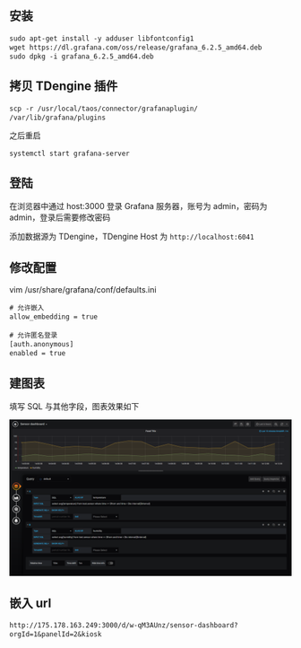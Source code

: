 ## 安装

```
sudo apt-get install -y adduser libfontconfig1
wget https://dl.grafana.com/oss/release/grafana_6.2.5_amd64.deb
sudo dpkg -i grafana_6.2.5_amd64.deb
```

## 拷贝 TDengine 插件

```
scp -r /usr/local/taos/connector/grafanaplugin/ /var/lib/grafana/plugins
```

之后重启

```
systemctl start grafana-server
```

## 登陆

在浏览器中通过 host:3000 登录 Grafana 服务器，账号为 admin，密码为 admin，登录后需要修改密码

添加数据源为 TDengine，TDengine Host 为 `http://localhost:6041`

## 修改配置

vim /usr/share/grafana/conf/defaults.ini

```
# 允许嵌入
allow_embedding = true

# 允许匿名登录
[auth.anonymous]
enabled = true
```

## 建图表

填写 SQL 与其他字段，图表效果如下

<div align=center>
<img src="grafana/grafana.png" style="zoom:100%;" />
</div>

## 嵌入 url

```
http://175.178.163.249:3000/d/w-qM3AUnz/sensor-dashboard?orgId=1&panelId=2&kiosk
```

